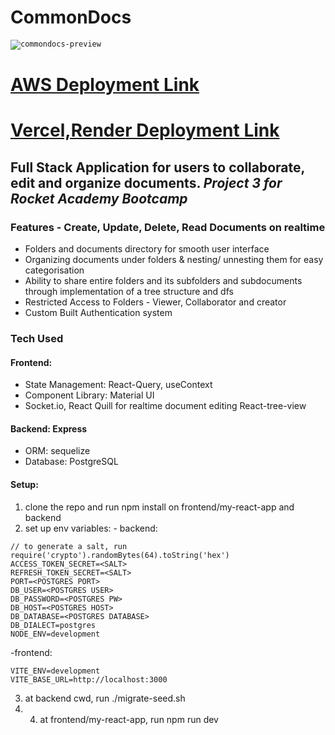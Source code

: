 # CommonDocs

<code><img src="https://commondocs.vercel.app/assets/image-removebg-preview-09ec5f7e.png" alt="commondocs-preview"></code>

# [AWS Deployment Link](http://13.229.215.120/)

# [Vercel,Render Deployment Link](https://commondocs.vercel.app/)

## Full Stack Application for users to collaborate, edit and organize documents. _Project 3 for Rocket Academy Bootcamp_

### Features - Create, Update, Delete, Read Documents on realtime

- Folders and documents directory for smooth user interface
- Organizing documents under folders & nesting/ unnesting them for easy categorisation
- Ability to share entire folders and its subfolders and subdocuments through implementation of a tree structure and dfs
- Restricted Access to Folders - Viewer, Collaborator and creator
- Custom Built Authentication system

### Tech Used

#### Frontend:

- State Management: React-Query, useContext
- Component Library: Material UI
- Socket.io, React Quill for realtime document editing React-tree-view

#### Backend: Express

- ORM: sequelize
- Database: PostgreSQL

#### Setup:

1. clone the repo and run npm install on frontend/my-react-app and backend
2. set up env variables: - backend:

```
// to generate a salt, run require('crypto').randomBytes(64).toString('hex')
ACCESS_TOKEN_SECRET=<SALT>
REFRESH_TOKEN_SECRET=<SALT>
PORT=<POSTGRES PORT>
DB_USER=<POSTGRES USER>
DB_PASSWORD=<POSTGRES PW>
DB_HOST=<POSTGRES HOST>
DB_DATABASE=<POSTGRES DATABASE>
DB_DIALECT=postgres
NODE_ENV=development
```

-frontend:

```
VITE_ENV=development
VITE_BASE_URL=http://localhost:3000
```

3. at backend cwd, run ./migrate-seed.sh
4. 4. at frontend/my-react-app, run npm run dev
